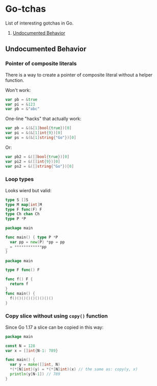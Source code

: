 # Go-tchas
List of interesting gotchas in Go.

1. [Undocumented Behavior](#undocumented-behavior)

## Undocumented Behavior
### Pointer of composite literals

There is a way to create a pointer of composite literal without a helper function.

Won't work:
```go
var pb = &true 
var pi = &123 
var pb = &"abc"
```

One-line "hacks" that actually work:
```go
var pb = &(&[1]bool{true})[0] 
var pi = &(&[1]int{9})[0]  
var ps = &(&[1]string{"Go"})[0]
```
Or:
```go
var pb2 = &([]bool{true})[0]  
var pi2 = &([]int{9})[0]
var ps2 = &([]string{"Go"})[0]
```

### Loop types
Looks wierd but valid:
```go
type S []S
type M map[int]M 
type F func(F) F 
type Ch chan Ch 
type P *P
```
```go
package main

func main() { type P *P
  var pp = new(P) *pp = pp
_ = ************pp
}
```
```go
package main

type F func() F

func f() F { 
  return f
}
func main() {
  f()()()()()()()()()
}

```

### Copy slice without using ``copy()`` function
Since Go 1.17 a slice can be copied in this way:
```go
package main 

const N = 128
var x = []int{N-1: 789}

func main() {
  var y = make([]int, N)
  *(*[N]int)(y) = *(*[N]int)(x) // the same as: copy(y, x) 
  println(y[N-1]) // 789
}
```
